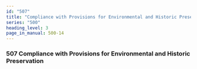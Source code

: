 ```yaml
---
id: "507"
title: "Compliance with Provisions for Environmental and Historic Preservation"
series: "500"
heading_level: 3
page_in_manual: 500-14
---
```


### 507 Compliance with Provisions for Environmental and Historic Preservation